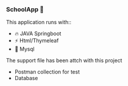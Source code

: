 ### SchoolApp 👋

This application runs with::

- 🔥 JAVA Springboot
- ⚡ Html/Thymeleaf
- 💬 Mysql


The support file has been attch with this project
- Postman collection for test
- Database 
